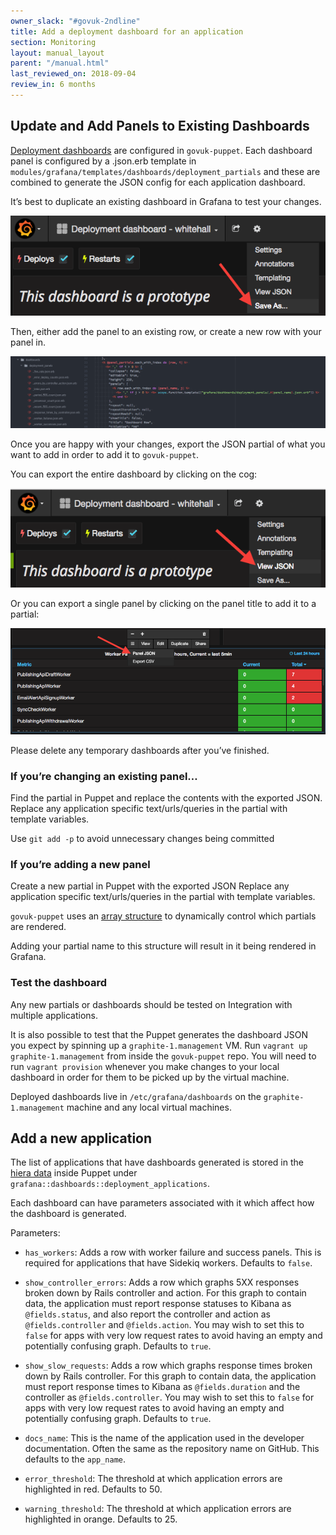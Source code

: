 ```yaml
---
owner_slack: "#govuk-2ndline"
title: Add a deployment dashboard for an application
section: Monitoring
layout: manual_layout
parent: "/manual.html"
last_reviewed_on: 2018-09-04
review_in: 6 months
---
```


## Update and Add Panels to Existing Dashboards

[Deployment dashboards](deployment-dashboards.html) are configured in `govuk-puppet`. Each dashboard panel is configured by a .json.erb template in `modules/grafana/templates/dashboards/deployment_partials` and these are combined to generate the JSON config for each application dashboard.

It’s best to duplicate an existing dashboard in Grafana to test your changes.

![Duplicate dashboard](images/deployment_dashboards/duplicate_dashboard.png)

Then, either add the panel to an existing row, or create a new row with your panel in.

![Panel rows](images/deployment_dashboards/panel_rows.png)

Once you are happy with your changes, export the JSON partial of what you want to add in order to add it to `govuk-puppet`.

You can export the entire dashboard by clicking on the cog:

![Dashboard JSON](images/deployment_dashboards/view_json.png)

Or you can export a single panel by clicking on the panel title to add it to a partial:

![Panel JSON](images/deployment_dashboards/panel_json.png)

Please delete any temporary dashboards after you’ve finished.

### If you’re changing an existing panel…

Find the partial in Puppet and replace the contents with the exported JSON. Replace any application specific text/urls/queries in the partial with template variables.

Use `git add -p` to avoid unnecessary changes being committed

### If you’re adding a new panel

Create a new partial in Puppet with the exported JSON
Replace any application specific text/urls/queries in the partial with template variables.

`govuk-puppet` uses an [array structure](https://github.com/alphagov/govuk-puppet/blob/master/modules/grafana/manifests/dashboards.pp) to dynamically control which partials are rendered.

Adding your partial name to this structure will result in it being rendered in Grafana.

### Test the dashboard

Any new partials or dashboards should be tested on Integration with multiple applications.

It is also possible to test that the Puppet generates the dashboard JSON you expect by spinning up a `graphite-1.management` VM. Run `vagrant up graphite-1.management` from inside the `govuk-puppet` repo. You will need to run `vagrant provision` whenever you make changes to your local dashboard in order for them to be picked up by the virtual machine.

Deployed dashboards live in `/etc/grafana/dashboards` on the `graphite-1.management` machine and any local virtual machines.

## Add a new application

The list of applications that have dashboards generated is stored in the [hiera data](https://github.com/alphagov/govuk-puppet/blob/master/hieradata/common.yaml) inside Puppet under `grafana::dashboards::deployment_applications`.

Each dashboard can have parameters associated with it which affect how the dashboard is generated.

Parameters:

- `has_workers`: Adds a row with worker failure and success panels. This is required for applications that have Sidekiq workers. Defaults to `false`.

- `show_controller_errors`: Adds a row which graphs 5XX responses broken down by Rails controller and action. For this graph to contain data, the application must report response statuses to Kibana as `@fields.status`, and also report the controller and action as `@fields.controller` and `@fields.action`. You may wish to set this to `false` for apps with very low request rates to avoid having an empty and potentially confusing graph. Defaults to `true`.

- `show_slow_requests`: Adds a row which graphs response times broken down by Rails controller. For this graph to contain data, the application must report response times to Kibana as `@fields.duration` and the controller as `@fields.controller`. You may wish to set this to `false` for apps with very low request rates to avoid having an empty and potentially confusing graph. Defaults to `true`.

- `docs_name`: This is the name of the application used in the developer documentation. Often the same as the repository name on GitHub. This defaults to the `app_name`.

- `error_threshold`: The threshold at which application errors are highlighted in red. Defaults to 50.

- `warning_threshold`: The threshold at which application errors are highlighted in orange. Defaults to 25.
